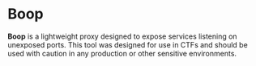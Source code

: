 # Boop

**Boop** is a lightweight proxy designed to expose services listening on unexposed ports. This tool was designed for use
in CTFs and should be used with caution in any production or other sensitive environments.

